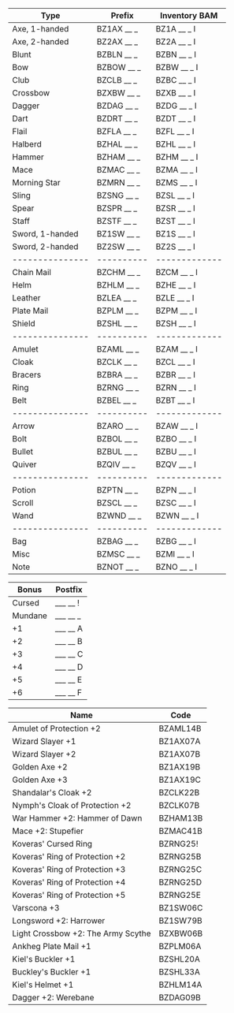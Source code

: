 | Type            | Prefix     | Inventory BAM |
| --------------- | ---------- | ------------- |
| Axe, 1-handed   | BZ1AX __ _ | BZ1A __ _ I   |
| Axe, 2-handed   | BZ2AX __ _ | BZ2A __ _ I   |
| Blunt           | BZBLN __ _ | BZBN __ _ I   |
| Bow             | BZBOW __ _ | BZBW __ _ I   |
| Club            | BZCLB __ _ | BZBC __ _ I   |
| Crossbow        | BZXBW __ _ | BZXB __ _ I   |
| Dagger          | BZDAG __ _ | BZDG __ _ I   |
| Dart            | BZDRT __ _ | BZDT __ _ I   |
| Flail           | BZFLA __ _ | BZFL __ _ I   |
| Halberd         | BZHAL __ _ | BZHL __ _ I   |
| Hammer          | BZHAM __ _ | BZHM __ _ I   |
| Mace            | BZMAC __ _ | BZMA __ _ I   |
| Morning Star    | BZMRN __ _ | BZMS __ _ I   |
| Sling           | BZSNG __ _ | BZSL __ _ I   |
| Spear           | BZSPR __ _ | BZSR __ _ I   |
| Staff           | BZSTF __ _ | BZST __ _ I   |
| Sword, 1-handed | BZ1SW __ _ | BZ1S __ _ I   |
| Sword, 2-handed | BZ2SW __ _ | BZ2S __ _ I   |
| --------------- | ---------- | ------------- |
| Chain Mail      | BZCHM __ _ | BZCM __ _ I   |
| Helm            | BZHLM __ _ | BZHE __ _ I   |
| Leather         | BZLEA __ _ | BZLE __ _ I   |
| Plate Mail      | BZPLM __ _ | BZPM __ _ I   |
| Shield          | BZSHL __ _ | BZSH __ _ I   |
| --------------- | ---------- | ------------- |
| Amulet          | BZAML __ _ | BZAM __ _ I   |
| Cloak           | BZCLK __ _ | BZCL __ _ I   |
| Bracers         | BZBRA __ _ | BZBR __ _ I   |
| Ring            | BZRNG __ _ | BZRN __ _ I   |
| Belt            | BZBEL __ _ | BZBT __ _ I   |
| --------------- | ---------- | ------------- |
| Arrow           | BZARO __ _ | BZAW __ _ I   |
| Bolt            | BZBOL __ _ | BZBO __ _ I   |
| Bullet          | BZBUL __ _ | BZBU __ _ I   |
| Quiver          | BZQIV __ _ | BZQV __ _ I   |
| --------------- | ---------- | ------------- |
| Potion          | BZPTN __ _ | BZPN __ _ I   |
| Scroll          | BZSCL __ _ | BZSC __ _ I   |
| Wand            | BZWND __ _ | BZWN __ _ I   |
| --------------- | ---------- | ------------- |
| Bag             | BZBAG __ _ | BZBG __ _ I   |
| Misc            | BZMSC __ _ | BZMI __ _ I   |
| Note            | BZNOT __ _ | BZNO __ _ I   |



| Bonus   | Postfix  |
| ------- | -------- |
| Cursed  | ___ __ ! |
| Mundane | ___ __ _ |
| +1      | ___ __ A |
| +2      | ___ __ B |
| +3      | ___ __ C |
| +4      | ___ __ D |
| +5      | ___ __ E |
| +6      | ___ __ F |



| Name                               | Code     |
| ---------------------------------- | -------- |
| Amulet of Protection +2            | BZAML14B |
| Wizard Slayer +1                   | BZ1AX07A |
| Wizard Slayer +2                   | BZ1AX07B |
| Golden Axe +2                      | BZ1AX19B |
| Golden Axe +3                      | BZ1AX19C |
| Shandalar's Cloak +2               | BZCLK22B |
| Nymph's Cloak of Protection +2     | BZCLK07B |
| War Hammer +2: Hammer of Dawn      | BZHAM13B |
| Mace +2: Stupefier                 | BZMAC41B |
| Koveras' Cursed Ring               | BZRNG25! |
| Koveras' Ring of Protection +2     | BZRNG25B |
| Koveras' Ring of Protection +3     | BZRNG25C |
| Koveras' Ring of Protection +4     | BZRNG25D |
| Koveras' Ring of Protection +5     | BZRNG25E |
| Varscona +3                        | BZ1SW06C |
| Longsword +2: Harrower             | BZ1SW79B |
| Light Crossbow +2: The Army Scythe | BZXBW06B |
| Ankheg Plate Mail +1               | BZPLM06A |
| Kiel's Buckler +1                  | BZSHL20A |
| Buckley's Buckler +1               | BZSHL33A |
| Kiel's Helmet +1                   | BZHLM14A |
| Dagger +2: Werebane                | BZDAG09B |
